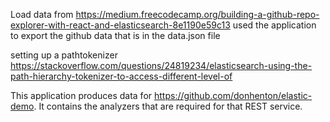 Load data from https://medium.freecodecamp.org/building-a-github-repo-explorer-with-react-and-elasticsearch-8e1190e59c13
used the application to export the github data that is in the data.json file

setting up a pathtokenizer
https://stackoverflow.com/questions/24819234/elasticsearch-using-the-path-hierarchy-tokenizer-to-access-different-level-of

This application produces data for https://github.com/donhenton/elastic-demo. It contains the analyzers that are required for that REST service.
